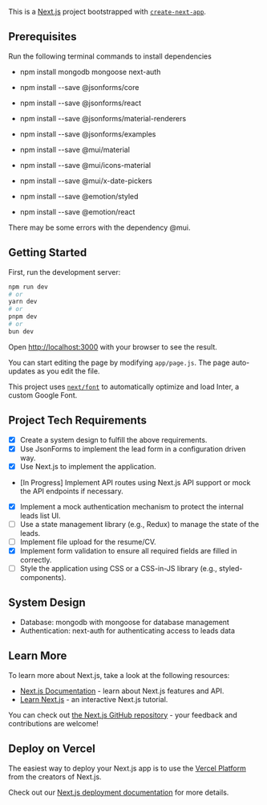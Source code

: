 This is a [Next.js](https://nextjs.org/) project bootstrapped with [`create-next-app`](https://github.com/vercel/next.js/tree/canary/packages/create-next-app).

## Prerequisites
Run the following terminal commands to install dependencies
- npm install mongodb mongoose next-auth
- npm install --save @jsonforms/core
- npm install --save @jsonforms/react
- npm install --save @jsonforms/material-renderers
- npm install --save @jsonforms/examples

- npm install --save @mui/material
- npm install --save @mui/icons-material
- npm install --save @mui/x-date-pickers

- npm install --save @emotion/styled
- npm install --save @emotion/react

There may be some errors with the dependency @mui.

## Getting Started

First, run the development server:

```bash
npm run dev
# or
yarn dev
# or
pnpm dev
# or
bun dev
```

Open [http://localhost:3000](http://localhost:3000) with your browser to see the result.

You can start editing the page by modifying `app/page.js`. The page auto-updates as you edit the file.

This project uses [`next/font`](https://nextjs.org/docs/basic-features/font-optimization) to automatically optimize and load Inter, a custom Google Font.

## Project Tech Requirements
- [x] Create a system design to fulfill the above requirements.
- [x] Use JsonForms to implement the lead form in a configuration driven way.
- [x] Use Next.js to implement the application.
- [In Progress] Implement API routes using Next.js API support or mock the API endpoints if necessary.
- [x] Implement a mock authentication mechanism to protect the internal leads list UI.
- [ ] Use a state management library (e.g., Redux) to manage the state of the leads.
- [ ] Implement file upload for the resume/CV.
- [x] Implement form validation to ensure all required fields are filled in correctly.
- [ ] Style the application using CSS or a CSS-in-JS library (e.g., styled-components).

## System Design
- Database: mongodb with mongoose for database management
- Authentication: next-auth for authenticating access to leads data

## Learn More

To learn more about Next.js, take a look at the following resources:

- [Next.js Documentation](https://nextjs.org/docs) - learn about Next.js features and API.
- [Learn Next.js](https://nextjs.org/learn) - an interactive Next.js tutorial.

You can check out [the Next.js GitHub repository](https://github.com/vercel/next.js/) - your feedback and contributions are welcome!

## Deploy on Vercel

The easiest way to deploy your Next.js app is to use the [Vercel Platform](https://vercel.com/new?utm_medium=default-template&filter=next.js&utm_source=create-next-app&utm_campaign=create-next-app-readme) from the creators of Next.js.

Check out our [Next.js deployment documentation](https://nextjs.org/docs/deployment) for more details.
